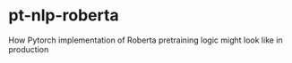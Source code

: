 # pt-nlp-roberta
How Pytorch implementation of Roberta pretraining logic might look like in production
